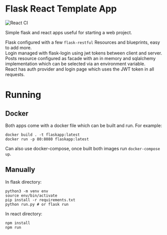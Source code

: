 # Flask React Template App

![React CI](https://github.com/jj-style/FlaskReactTemplateApp/workflows/React%20CI/badge.svg)

Simple flask and react apps useful for starting a web project.  
  
Flask configured with a few `flask-restful` Resources and blueprints, easy to add more.  
Login managed with flask-login using jwt tokens between client and server.  
Posts resource configured as facade with an in memory and sqlalchemy implementation which can be selected via an environment variable.  
React has auth provider and login page which uses the JWT token in all requests.  

# Running
## Docker
Both apps come with a docker file which can be built and run. For example:
```
docker build . -t flaskapp:latest
docker run -p 80:8080 flaskapp:latest
```

Can also use docker-compose, once built both images run `docker-compose up`.

## Manually
In flask directory:  
```
python3 -m venv env
source env/bin/activate
pip install -r requirements.txt
python run.py # or flask run
```
  
In react directory:  
```
npm install
npm run
```